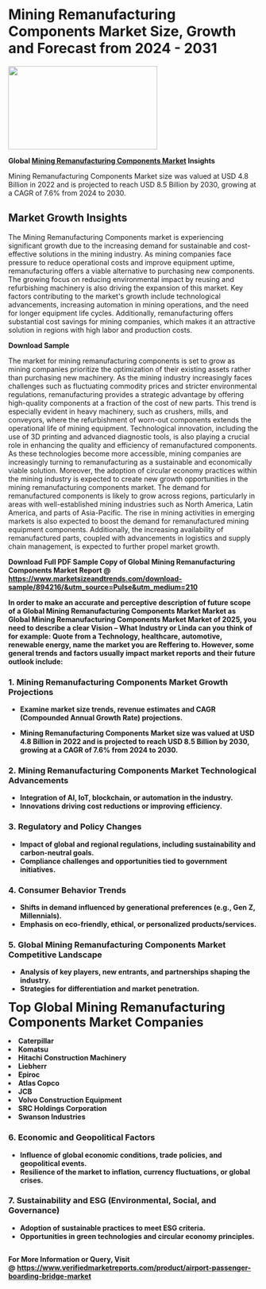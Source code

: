 <H1>Mining Remanufacturing Components Market Size, Growth and Forecast from 2024 - 2031</H1><img class="aligncenter size-medium wp-image-584254" src="https://thirdeyenews.in/wp-content/uploads/2024/09/Global-Market-Research-300x168.jpeg" alt="" width="300" height="168" /><p><strong>Global&nbsp;<a href="https://www.marketsizeandtrends.com/download-sample/894216/&amp;utm_source=Pulse&amp;utm_medium=210">Mining Remanufacturing Components Market</a> Insights</strong></p><p>Mining Remanufacturing Components Market size was valued at USD 4.8 Billion in 2022 and is projected to reach USD 8.5 Billion by 2030, growing at a CAGR of 7.6% from 2024 to 2030.</p><p><h2>Market Growth Insights</h2> <p>The Mining Remanufacturing Components market is experiencing significant growth due to the increasing demand for sustainable and cost-effective solutions in the mining industry. As mining companies face pressure to reduce operational costs and improve equipment uptime, remanufacturing offers a viable alternative to purchasing new components. The growing focus on reducing environmental impact by reusing and refurbishing machinery is also driving the expansion of this market. Key factors contributing to the market's growth include technological advancements, increasing automation in mining operations, and the need for longer equipment life cycles. Additionally, remanufacturing offers substantial cost savings for mining companies, which makes it an attractive solution in regions with high labor and production costs.</p> <p><strong>Download Sample</strong></p> <p>The market for mining remanufacturing components is set to grow as mining companies prioritize the optimization of their existing assets rather than purchasing new machinery. As the mining industry increasingly faces challenges such as fluctuating commodity prices and stricter environmental regulations, remanufacturing provides a strategic advantage by offering high-quality components at a fraction of the cost of new parts. This trend is especially evident in heavy machinery, such as crushers, mills, and conveyors, where the refurbishment of worn-out components extends the operational life of mining equipment. Technological innovation, including the use of 3D printing and advanced diagnostic tools, is also playing a crucial role in enhancing the quality and efficiency of remanufactured components. As these technologies become more accessible, mining companies are increasingly turning to remanufacturing as a sustainable and economically viable solution. Moreover, the adoption of circular economy practices within the mining industry is expected to create new growth opportunities in the mining remanufacturing components market. The demand for remanufactured components is likely to grow across regions, particularly in areas with well-established mining industries such as North America, Latin America, and parts of Asia-Pacific. The rise in mining activities in emerging markets is also expected to boost the demand for remanufactured mining equipment components. Additionally, the increasing availability of remanufactured parts, coupled with advancements in logistics and supply chain management, is expected to further propel market growth.</p> <p><strong></p><p><span class=""><strong>Download Full PDF Sample Copy of Global Mining Remanufacturing Components Market Report</strong> @ <a href="https://www.marketsizeandtrends.com/download-sample/894216/&amp;utm_source=Pulse&amp;utm_medium=210" target="_blank">https://www.marketsizeandtrends.com/download-sample/894216/&amp;utm_source=Pulse&amp;utm_medium=210</a></span></p><p>In order to make an accurate and perceptive description of future scope of a Global&nbsp;Mining Remanufacturing Components Market Market as Global&nbsp;Mining Remanufacturing Components Market Market of 2025, you need to describe a clear Vision &ndash; What Industry or Linda can you think of for example: Quote from a Technology, healthcare, automotive, renewable energy, name the market you are Reffering to. However, some general trends and factors usually impact market reports and their future outlook include:</p><h3>1.&nbsp;<strong>Mining Remanufacturing Components Market Growth Projections</strong></h3><ul><li>Examine market size trends, revenue estimates and CAGR (Compounded Annual Growth Rate) projections.</li><li><p>Mining Remanufacturing Components Market size was valued at USD 4.8 Billion in 2022 and is projected to reach USD 8.5 Billion by 2030, growing at a CAGR of 7.6% from 2024 to 2030.</p></li></ul><h3>2.&nbsp;<strong>Mining Remanufacturing Components Market Technological Advancements</strong></h3><ul><li>Integration of AI, IoT, blockchain, or automation in the industry.</li><li>Innovations driving cost reductions or improving efficiency.</li></ul><h3>3.&nbsp;<strong>Regulatory and Policy Changes</strong></h3><ul><li>Impact of global and regional regulations, including sustainability and carbon-neutral goals.</li><li>Compliance challenges and opportunities tied to government initiatives.</li></ul><h3>4.&nbsp;<strong>Consumer Behavior Trends</strong></h3><ul><li>Shifts in demand influenced by generational preferences (e.g., Gen Z, Millennials).</li><li>Emphasis on eco-friendly, ethical, or personalized products/services.</li></ul><h3>5.&nbsp;<strong>Global Mining Remanufacturing Components Market Competitive Landscape</strong></h3><ul><li>Analysis of key players, new entrants, and partnerships shaping the industry.</li><li>Strategies for differentiation and market penetration.</li></ul><p data-pm-slice="1 1 []"><span style="color: inherit; font-family: inherit; font-size: 25px;">Top Global Mining Remanufacturing Components Market Companies</span></p><div class="" data-test-id=""><p><li>Caterpillar</li><li> Komatsu</li><li> Hitachi Construction Machinery</li><li> Liebherr</li><li> Epiroc</li><li> Atlas Copco</li><li> JCB</li><li> Volvo Construction Equipment</li><li> SRC Holdings Corporation</li><li> Swanson Industries</li></p></div><h3>6.&nbsp;<strong>Economic and Geopolitical Factors</strong></h3><ul><li>Influence of global economic conditions, trade policies, and geopolitical events.</li><li>Resilience of the market to inflation, currency fluctuations, or global crises.</li></ul><h3>7.&nbsp;<strong>Sustainability and ESG (Environmental, Social, and Governance)</strong></h3><ul><li>Adoption of sustainable practices to meet ESG criteria.</li><li>Opportunities in green technologies and circular economy principles.</li></ul><h2><strong style="font-size: 14px;">For More Information or Query, Visit @&nbsp;</strong><a style="background-color: #ffffff; font-size: 14px;" href="https://www.marketsizeandtrends.com/report/mining-remanufacturing-components-market-/" target="_blank">https://www.verifiedmarketreports.com/product/airport-passenger-boarding-bridge-market</a></h2>
